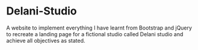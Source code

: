 # Delani-Studio                                                                                                                                                      
A website to implement everything I have learnt from Bootstrap and jQuery to recreate a landing page for a fictional studio called Delani studio and achieve all objectives as stated.

